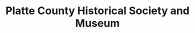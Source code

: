 ---
layout: repo
title: "Platte County Historical Society and Museum"
id: 11508
permalink: repos/11508/
---